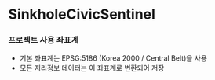 # SinkholeCivicSentinel
### 프로젝트 사용 좌표계
- 기본 좌표계는 EPSG:5186 (Korea 2000 / Central Belt)을 사용
- 모든 지리정보 데이터는 이 좌표계로 변환되어 저장